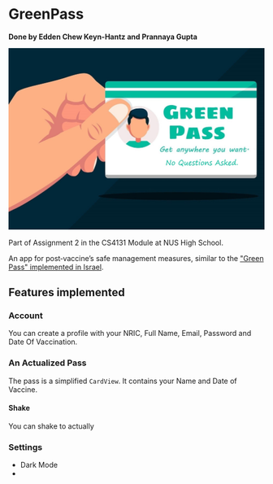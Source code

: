 # GreenPass
**Done by Edden Chew Keyn-Hantz and Prannaya Gupta**
<p align="center">
  <img src="./img/logo.jpg" alt="Green Pass">
</p>
Part of Assignment 2 in the CS4131 Module at NUS High School.

An app for post‐vaccine’s safe management measures, similar to the ["Green Pass" implemented in Israel](https://www.dw.com/en/israel-reopens-economy-after-covid-vaccine-success/a-56642980).



## Features implemented

### Account

You can create a profile with your NRIC, Full Name, Email, Password and Date Of Vaccination.

### An Actualized Pass

The pass is a simplified `CardView`. It contains your Name and Date of Vaccine.

#### Shake

You can shake to actually



### Settings

- Dark Mode
- 
